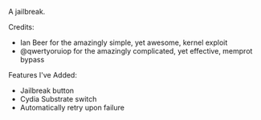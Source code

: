 A jailbreak.

Credits:

* Ian Beer for the amazingly simple, yet awesome, kernel exploit
* @qwertyoruiop for the amazingly complicated, yet effective, memprot bypass

Features I've Added:

* Jailbreak button
* Cydia Substrate switch
* Automatically retry upon failure
